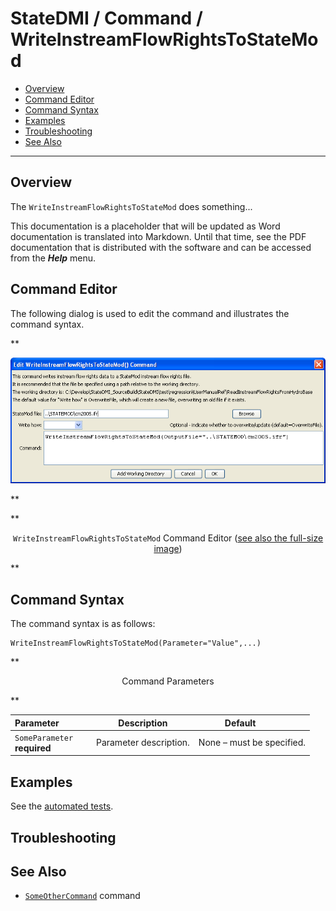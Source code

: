 # StateDMI / Command / WriteInstreamFlowRightsToStateMod #

* [Overview](#overview)
* [Command Editor](#command-editor)
* [Command Syntax](#command-syntax)
* [Examples](#examples)
* [Troubleshooting](#troubleshooting)
* [See Also](#see-also)

-------------------------

## Overview ##

The `WriteInstreamFlowRightsToStateMod` does something...

This documentation is a placeholder that will be updated as Word documentation is translated into Markdown.
Until that time, see the PDF documentation that is distributed with the software and can be accessed
from the ***Help*** menu.

## Command Editor ##

The following dialog is used to edit the command and illustrates the command syntax.

**<p style="text-align: center;">
![WriteInstreamFlowRightsToStateMod](WriteInstreamFlowRightsToStateMod.png)
</p>**

**<p style="text-align: center;">
`WriteInstreamFlowRightsToStateMod` Command Editor (<a href="../WriteInstreamFlowRightsToStateMod.png">see also the full-size image</a>)
</p>**

## Command Syntax ##

The command syntax is as follows:

```text
WriteInstreamFlowRightsToStateMod(Parameter="Value",...)
```
**<p style="text-align: center;">
Command Parameters
</p>**

| **Parameter**&nbsp;&nbsp;&nbsp;&nbsp;&nbsp;&nbsp;&nbsp;&nbsp;&nbsp;&nbsp;&nbsp;&nbsp; | **Description** | **Default**&nbsp;&nbsp;&nbsp;&nbsp;&nbsp;&nbsp;&nbsp;&nbsp;&nbsp;&nbsp; |
| --------------|-----------------|----------------- |
|`SomeParameter`<br>**required**|Parameter description.|None – must be specified.|

## Examples ##

See the [automated tests](https://github.com/OpenCDSS/cdss-app-statedmi-test/tree/master/test/regression/commands/WriteInstreamFlowRightsToStateMod).

## Troubleshooting ##

## See Also ##

* [`SomeOtherCommand`](../SomeOtherCommand/SomeOtherCommand) command
